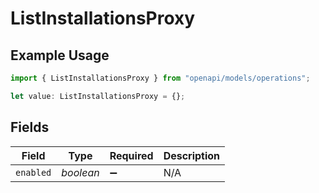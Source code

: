 # ListInstallationsProxy

## Example Usage

```typescript
import { ListInstallationsProxy } from "openapi/models/operations";

let value: ListInstallationsProxy = {};
```

## Fields

| Field              | Type               | Required           | Description        |
| ------------------ | ------------------ | ------------------ | ------------------ |
| `enabled`          | *boolean*          | :heavy_minus_sign: | N/A                |